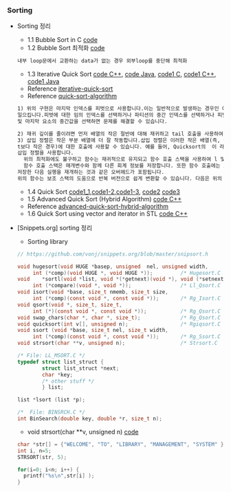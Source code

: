 ### Sorting
* Sorting 정리
   * 1.1 Bubble Sort in C [code](https://github.com/csbyun-data/C-Pro/blob/main/chap04/Sorting/BubbleSort1.c)
   * 1.2 Bubble Sort 최적화 [code](https://github.com/csbyun-data/C-Pro/blob/main/chap04/Sorting/BubbleSort2.c)
   ```c
   내부 loop문에서 교환하는 data가 없는 경우 외부loop를 중단해 최적화
   ```
   * 1.3 Iterative Quick Sort [code C++](https://github.com/csbyun-data/C-Pro/blob/main/chap04/Sorting/Iterative_Quick_Sort1.cpp), [code Java](https://github.com/csbyun-data/C-Pro/blob/main/chap04/Sorting/Iterative_Quick_Sort1.java), [code1 C](https://github.com/csbyun-data/C-Pro/blob/main/chap04/Sorting/Iterative_recursive_Quick_Sort1.c), [code1 C++](https://github.com/csbyun-data/C-Pro/blob/main/chap04/Sorting/Iterative_recursive_Quick_Sort1.cpp), [code1 Java](https://github.com/csbyun-data/C-Pro/blob/main/chap04/Sorting/Iterative_recursive_Quick_sort1.java)
   * Reference [iterative-quick-sort](https://www.geeksforgeeks.org/iterative-quick-sort/)
   * Reference [quick-sort-algorithm](https://www.geeksforgeeks.org/quick-sort-algorithm/)
   
   ```txt
   1) 위의 구현은 마지막 인덱스를 피벗으로 사용합니다.이는 일반적으로 발생하는 경우인 이미 정렬된 배열에서 최악의 동작을
   일으킵니다.피벗에 대한 임의 인덱스를 선택하거나 파티션의 중간 인덱스를 선택하거나 피벗에 대한 파티션의 첫 번째, 중간
   및 마지막 요소의 중간값을 선택하면 문제를 해결할 수 있습니다.
   
   2) 재귀 깊이를 줄이려면 먼저 배열의 작은 절반에 대해 재귀하고 tail 호출을 사용하여 다른 절반으로 재귀합니다.
   3) 삽입 정렬은 작은 부분 배열에 더 잘 작동합니다.삽입 정렬은 이러한 작은 배열(즉, 길이가 실험적으로 결정된 임계값
   t보다 작은 경우)에 대한 호출에 사용할 수 있습니다. 예를 들어, Quicksort의  이 라이브러리 구현은 크기 7 미만의
   삽입 정렬을 사용합니다.
     위의 최적화에도 불구하고 함수는 재귀적으로 유지되고 함수 호출 스택을 사용하여 l 및 h의 중간 값을 저장합니다.
     함수 호출 스택은 매개변수와 함께 다른 회계 정보를 저장합니다. 또한 함수 호출에는 호출자 함수의 활성화 레코드를
   저장한 다음 실행을 재개하는 것과 같은 오버헤드가 포함됩니다.
   위의 함수는 보조 스택의 도움으로 반복 버전으로 쉽게 변환할 수 있습니다. 다음은 위의 재귀 코드의 반복 구현입니다. 
   ```
   * 1.4 Quick Sort [code1_1](https://github.com/csbyun-data/C-Pro/blob/main/chap04/Sorting/Quick_Sort1.cpp),[code1-2](https://github.com/csbyun-data/C-Pro/blob/main/chap04/Sorting/Quick_Sort1_1.cpp),[code1-3](https://github.com/csbyun-data/C-Pro/blob/main/chap04/Sorting/Quick_Sort1_2.cpp), [code2](https://github.com/csbyun-data/C-Pro/blob/main/chap04/Sorting/Quick_Sort2.cpp) [code3]()
   * 1.5 Advanced Quick Sort (Hybrid Algorithm) [code C++](https://github.com/csbyun-data/C-Pro/blob/main/chap04/Sorting/Hybrid_Quick_Sort.cpp)
   * Reference [advanced-quick-sort-hybrid-algorithm](https://www.geeksforgeeks.org/advanced-quick-sort-hybrid-algorithm/)
   * 1.6 Quick Sort using vector and iterator in STL [code C++](https://github.com/csbyun-data/C-Pro/blob/main/chap04/Sorting/STL_Quick_Sort1.cpp)

* [Snippets.org] sorting 정리
   * Sorting library
   ```c
   // https://github.com/vonj/snippets.org/blob/master/snipsort.h
   
   void hugesort(void HUGE *basep, unsigned  nel, unsigned width,
        int (*comp)(void HUGE *, void HUGE *));         /* Hugesort.C     */
   void    *sortl(void *list, void *(*getnext)(void *), void (*setnext)(void *, void *),
        int (*compare)(void *, void *));                /* Ll_Qsort.C     */
   void isort(void *base, size_t nmemb, size_t size,
        int (*comp)(const void *, const void *));       /* Rg_Isort.C     */
   void qsort(void *, size_t, size_t,
        int (*)(const void *, const void *));           /* Rg_Qsort.C     */
   void swap_chars(char *, char *, size_t);             /* Rg_Qsort.C     */
   void quicksort(int v[], unsigned n);                 /* Rgiqsort.C     */
   void ssort (void *base, size_t nel, size_t width,
        int (*comp)(const void *, const void *));       /* Rg_Ssort.C     */
   void strsort(char **v, unsigned n);                  /* Strsort.C      */
  
   /* File: LL_MSORT.C */
   typedef struct list_struct {
           struct list_struct *next;
           char *key;
           /* other stuff */
           } list;
  
   list *lsort (list *p);
  
  /*  File: BINSRCH.C */
  int BinSearch(double key, double *r, size_t n);
  ```
  * void strsort(char **v, unsigned n) [code](https://github.com/vonj/snippets.org/blob/master/strsort.c)
  ```c
  char *str[] = {"WELCOME", "TO", "LIBRARY", "MANAGEMENT", "SYSTEM" };
  int i, n=5;
  STRSORT(str, 5);
  
  for(i=0; i<n; i++) {
    printf("%s\n",str[i] );
  }
  ```
